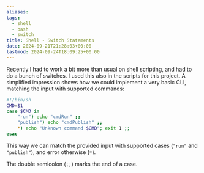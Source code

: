 ```yaml
---
aliases: 
tags:
  - shell
  - bash
  - switch
title: Shell - Switch Statements
date: 2024-09-21T21:28:03+00:00
lastmod: 2024-09-24T18:09:25+00:00
---
```

Recently I had to work a bit more than usual on shell scripting, and had to do a bunch of switches. I used this also in the scripts for this project. A simplified impression shows how we could implement a very basic CLI, matching the input with supported commands:

```sh
#!/bin/sh
CMD=$1
case $CMD in
	"run") echo "cmdRun" ;;
	"publish") echo "cmdPublish" ;;
	*) echo "Unknown command $CMD"; exit 1 ;;
esac
```

This way we can match the provided input with supported cases (`"run"` and `"publish"`), and error otherwise (`*`). 

The double semicolon (`;;`) marks the end of a case.
